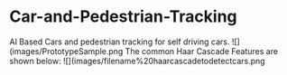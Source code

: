 # Car-and-Pedestrian-Tracking
AI Based Cars and pedestrian tracking for self driving cars.
![](images/PrototypeSample.png
The common Haar Cascade Features are shown below:
![](images/filename%20haarcascadetodetectcars.png
